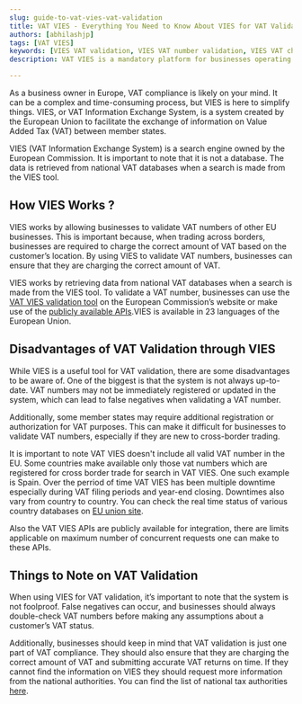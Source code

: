 ```yaml
---
slug: guide-to-vat-vies-vat-validation
title: VAT VIES - Everything You Need to Know About VIES for VAT Validation in Europe
authors: [abhilashjp]
tags: [VAT VIES]
keywords: [VIES VAT validation, VIES VAT number validation, VIES VAT checker, VAT validation tool, European VAT validation, Cross-border VAT validation, EU VAT compliance, VAT information exchange system, VAT fraud prevention, VAT transparency, VAT accuracy, VAT compliance tool]
description: VAT VIES is a mandatory platform for businesses operating in the EU that engage in intra-Community supplies of goods and services and distance selling. This guide provides an overview of its purpose, benefits, disadvantages, registration process, compliance requirements, and things to note

---
```

As a business owner in Europe, VAT compliance is likely on your mind. It can be a complex and time-consuming process, but VIES is here to simplify things. VIES, or VAT Information Exchange System, is a system created by the European Union to facilitate the exchange of information on Value Added Tax (VAT) between member states. 

VIES (VAT Information Exchange System) is a search engine owned by the European Commission. It is important to note that it is not a database. The data is retrieved from national VAT databases when a search is made from the VIES tool.

## How VIES Works ? 

VIES works by allowing businesses to validate VAT numbers of other EU businesses. This is important because, when trading across borders, businesses are required to charge the correct amount of VAT based on the customer’s location. By using VIES to validate VAT numbers, businesses can ensure that they are charging the correct amount of VAT.

VIES works by retrieving data from national VAT databases when a search is made from the VIES tool. To validate a VAT number, businesses can use the [VAT VIES validation tool](https://ec.europa.eu/taxation_customs/vies/#/vat-validation) on the European Commission’s website or make use of the [publicly available APIs](https://ec.europa.eu/taxation_customs/vies/#/technical-information).VIES is available in 23 languages of the European Union.

## Disadvantages of VAT Validation through VIES

While VIES is a useful tool for VAT validation, there are some disadvantages to be aware of. One of the biggest is that the system is not always up-to-date. VAT numbers may not be immediately registered or updated in the system, which can lead to false negatives when validating a VAT number.

Additionally, some member states may require additional registration or authorization for VAT purposes. This can make it difficult for businesses to validate VAT numbers, especially if they are new to cross-border trading.

It is important to note VAT VIES doesn't include all valid VAT number in the EU. Some countries make available only those vat numbers which are registered for cross border trade for search in VAT VIES. One such example is Spain. 
Over the perriod of time VAT VIES has been multiple downtime especially during VAT filing periods and year-end closing. Downtimes also vary from country to country. You can check the real time status of various country databases on [EU union site](https://ec.europa.eu/taxation_customs/vies/#/self-monitoring).

Also the VAT VIES APIs are publicly available for integration, there are limits applicable on maximum number of concurrent requests one can make to these APIs. 



## Things to Note on VAT Validation

When using VIES for VAT validation, it’s important to note that the system is not foolproof. False negatives can occur, and businesses should always double-check VAT numbers before making any assumptions about a customer’s VAT status.

Additionally, businesses should keep in mind that VAT validation is just one part of VAT compliance. They should also ensure that they are charging the correct amount of VAT and submitting accurate VAT returns on time.
If they cannot find the information on VIES they should request more information from the national authorities. You can find the list of national tax authorities [here](https://taxation-customs.ec.europa.eu/national-tax-websites_en).
